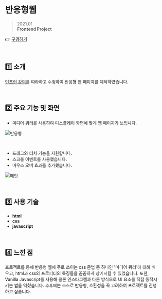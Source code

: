 # 반응형웹

> 2021.01  
> **Frontend Project**

👉 [구경하기](https://haeun-jung.github.io/reactive-web/)

<br>

## 1️⃣ 소개

[인프런 강의](https://www.inflearn.com/course/%ED%94%84%EB%9F%B0%ED%8A%B8%EC%97%94%EB%93%9C-%ED%92%80%EC%8A%A4%ED%83%9D-2)를 따라하고 수정하여 반응형 웹 페이지를 제작하였습니다.

<br>

## 2️⃣ 주요 기능 및 화면

- 미디어 쿼리를 사용하여 디스플레이 화면에 맞게 웹 페이지가 보입니다.

![반응형](https://user-images.githubusercontent.com/53832553/147685671-b3788c2b-1ab1-4c18-b7e1-44becdb5143b.gif)

<br>

- 드래그와 터치 기능을 지원합니다.
- 스크롤 이벤트를 사용했습니다.
- 마우스 오버 효과를 추가했습니다.

![메인](https://user-images.githubusercontent.com/53832553/147683908-932292d3-566f-4705-ae9b-e24280703a76.gif)

<br>

## 3️⃣ 사용 기술

- **html**
- **css**
- **javascript**

<br>

## 4️⃣ 느낀 점

프로젝트를 통해 반응형 웹에 주로 쓰이는 css 문법 중 하나인 '미디어 쿼리'에 대해 배우고, html과 css의 프로퍼티의 특징들을 꼼꼼하게 상기시킬 수 있었습니다. 또한, Vanilla Javascript를 사용해 클론 인스타그램과 다른 방식으로 UI 요소를 직접 동작시키는 법을 익혔습니다. 추후에는 스스로 반응형, 호환성을 꼭 고려하여 프로젝트를 진행하고 싶습니다.

<br>
